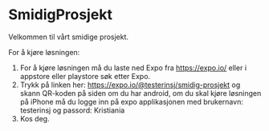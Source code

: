 # SmidigProsjekt

Velkommen til vårt smidige prosjekt.

For å kjøre løsningen:
1. For å kjøre løsningen må du laste ned Expo fra https://expo.io/ eller i appstore eller playstore søk etter Expo.
2. Trykk på linken her: https://expo.io/@testerinsj/smidig-prosjekt og skann QR-koden på siden om du har android, om du skal kjøre        løsningen på iPhone må du logge inn på expo applikasjonen med brukernavn: testerinsj og passord: Kristiania
3. Kos deg.



